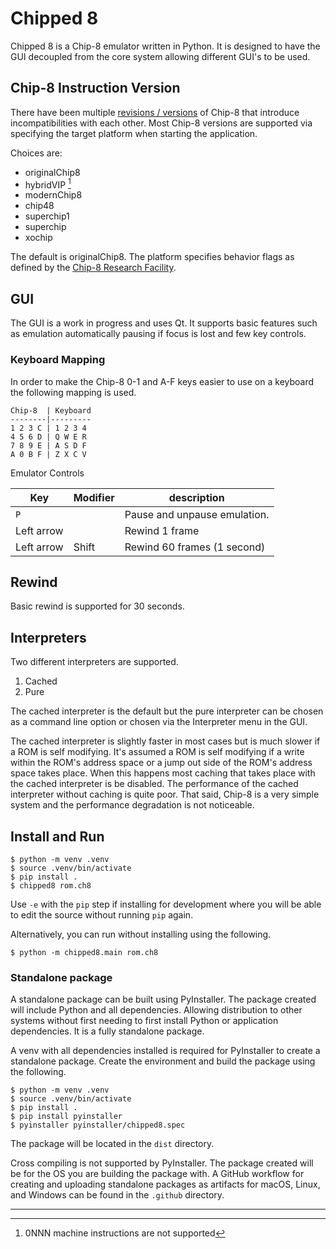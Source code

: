# Chipped 8

Chipped 8 is a Chip-8 emulator written in Python. It is designed to have the
GUI decoupled from the core system allowing different GUI's to be used.

## Chip-8 Instruction Version

There have been multiple [revisions / versions](https://chip-8.github.io) of
Chip-8 that introduce incompatibilities with each other. Most Chip-8 versions
are supported via specifying the target platform when starting the application.

Choices are:

- originalChip8
- hybridVIP [^1]
- modernChip8
- chip48
- superchip1
- superchip
- xochip

The default is originalChip8. The platform specifies behavior flags as
defined by the [Chip-8 Research Facility](https://github.com/chip-8/chip-8-database).

## GUI

The GUI is a work in progress and uses Qt. It supports basic features such as
emulation automatically pausing if focus is lost and few key controls.

### Keyboard Mapping

In order to make the Chip-8 0-1 and A-F keys easier to use on a keyboard the
following mapping is used.

```
Chip-8  | Keyboard
--------|---------
1 2 3 C | 1 2 3 4
4 5 6 D | Q W E R
7 8 9 E | A S D F
A 0 B F | Z X C V
```

Emulator Controls

Key        | Modifier | description
---------- | -------- | -----------
`P`        |          | Pause and unpause emulation.
Left arrow |          | Rewind 1 frame
Left arrow | Shift    | Rewind 60 frames (1 second)


## Rewind

Basic rewind is supported for 30 seconds.


## Interpreters

Two different interpreters are supported.

1. Cached
2. Pure

The cached interpreter is the default but the pure interpreter
can be chosen as a command line option or chosen via the Interpreter menu
in the GUI.

The cached interpreter is slightly faster in most cases but is much slower if a
ROM is self modifying. It's assumed a ROM is self modifying if a write within
the ROM's address space or a jump out side of the ROM's address space takes
place. When this happens most caching that takes place with the cached
interpreter is be disabled. The performance of the cached interpreter without
caching is quite poor. That said, Chip-8 is a very simple system and the
performance degradation is not noticeable.


## Install and Run

```
$ python -m venv .venv
$ source .venv/bin/activate
$ pip install .
$ chipped8 rom.ch8
```

Use `-e` with the `pip` step if installing for development where you will be able
to edit the source without running `pip` again.

Alternatively, you can run without installing using the following.

```
$ python -m chipped8.main rom.ch8
```

### Standalone package

A standalone package can be built using PyInstaller. The package created will
include Python and all dependencies. Allowing distribution to other systems
without first needing to first install Python or application dependencies. It
is a fully standalone package.

A venv with all dependencies installed is required for PyInstaller
to create a standalone package. Create the environment and build the
package using the following.

```
$ python -m venv .venv
$ source .venv/bin/activate
$ pip install .
$ pip install pyinstaller
$ pyinstaller pyinstaller/chipped8.spec
```

The package will be located in the `dist` directory.

Cross compiling is not supported by PyInstaller. The package created will
be for the OS you are building the package with. A GitHub workflow for creating
and uploading standalone packages as artifacts for macOS, Linux, and Windows
can be found in the `.github` directory.

---

[^1]: 0NNN machine instructions are not supported
